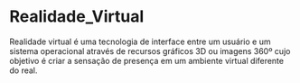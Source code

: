 # Realidade_Virtual


Realidade virtual é uma tecnologia de interface entre um usuário e um sistema operacional através de recursos gráficos 3D ou imagens 360º cujo objetivo é criar a sensação de presença em um ambiente virtual diferente do real. 
